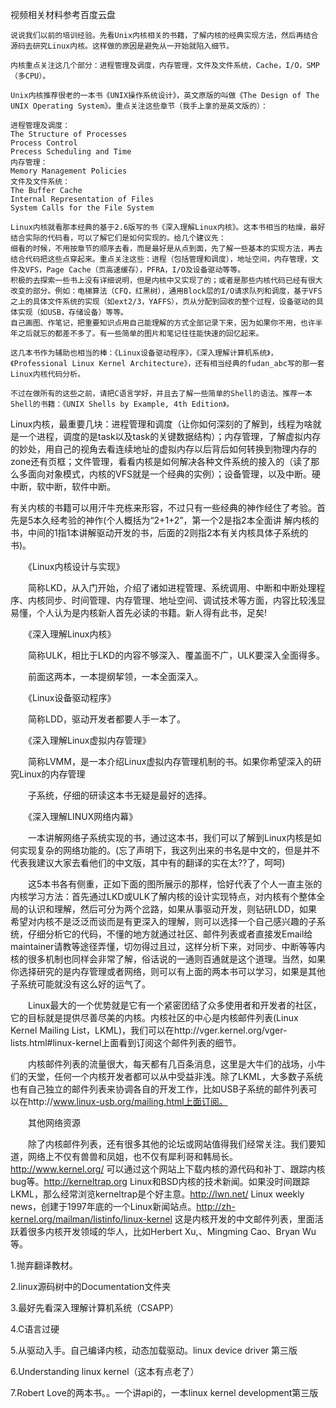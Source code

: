 视频相关材料参考百度云盘

```
说说我们以前的培训经验。先看Unix内核相关的书籍，了解内核的经典实现方法，然后再结合源码去研究Linux内核。这样做的原因是避免从一开始就陷入细节。

内核重点关注这几个部分：进程管理及调度，内存管理，文件及文件系统，Cache，I/O，SMP（多CPU）。

Unix内核推荐很老的一本书《UNIX操作系统设计》，英文原版的叫做《The Design of The UNIX Operating System》。重点关注这些章节（我手上拿的是英文版的）：

进程管理及调度：
The Structure of Processes
Process Control
Precess Scheduling and Time
内存管理：
Memory Management Policies
文件及文件系统：
The Buffer Cache
Internal Representation of Files
System Calls for the File System

Linux内核就看那本经典的基于2.6版写的书《深入理解Linux内核》。这本书相当的枯燥，最好结合实际的代码看，可以了解它们是如何实现的。给几个建议先：
细看的时候，不用按章节的顺序去看，而是最好是从点到面，先了解一些基本的实现方法，再去结合代码把这些点穿起来。重点关注这些：进程（包括管理和调度），地址空间，内存管理，文件及VFS，Page Cache（页高速缓存），PFRA，I/O及设备驱动等等。
积极的去探索一些书上没有详细说明，但是内核中又实现了的；或者是那些内核代码已经有很大改变的部分。例如：电梯算法（CFQ，红黑树），通用Block层的I/O请求队列和调度，基于VFS之上的具体文件系统的实现（如ext2/3，YAFFS），页从分配到回收的整个过程，设备驱动的具体实现（如USB，存储设备）等等。
自己画图、作笔记，把重要知识点用自己能理解的方式全部记录下来，因为如果你不用，也许半年之后就忘的都差不多了。有一些简单的图片和笔记往往能快速的回忆起来。

这几本书作为辅助也相当的棒：《Linux设备驱动程序》，《深入理解计算机系统》，《Professional Linux Kernel Architecture》，还有相当经典的fudan_abc写的那一套Linux内核代码分析。

不过在做所有的这些之前，请把C语言学好，并且去了解一些简单的Shell的语法。推荐一本Shell的书籍：《UNIX Shells by Example, 4th Edition》。
```

>
Linux内核，最重要几块：进程管理和调度（让你如何深刻的了解到，线程为啥就是一个进程，调度的是task以及task的关键数据结构）；内存管理，了解虚拟内存的妙处，用自己的视角去看连续地址的虚拟内存以后背后如何转换到物理内存的zone还有页框；文件管理，看看内核是如何解决各种文件系统的接入的（读了那么多面向对象模式，内核的VFS就是一个经典的实例）；设备管理，以及中断。硬中断，软中断，软件中断。

有关内核的书籍可以用汗牛充栋来形容，不过只有一些经典的神作经住了考验。首先是5本久经考验的神作(个人概括为“2+1+2”，第一个2是指2本全面讲 解内核的书，中间的1指1本讲解驱动开发的书，后面的2则指2本有关内核具体子系统的书)。

　　《Linux内核设计与实现》

　　简称LKD，从入门开始，介绍了诸如进程管理、系统调用、中断和中断处理程序、内核同步、时间管理、内存管理、地址空间、调试技术等方面，内容比较浅显易懂，个人认为是内核新人首先必读的书籍。新人得有此书，足矣!

　　《深入理解Linux内核》

　　简称ULK，相比于LKD的内容不够深入、覆盖面不广，ULK要深入全面得多。

　　前面这两本，一本提纲挈领，一本全面深入。

　　《Linux设备驱动程序》

　　简称LDD，驱动开发者都要人手一本了。

　　《深入理解Linux虚拟内存管理》

　　简称LVMM，是一本介绍Linux虚拟内存管理机制的书。如果你希望深入的研究Linux的内存管理

　　子系统，仔细的研读这本书无疑是最好的选择。

　　《深入理解LINUX网络内幕》

　　一本讲解网络子系统实现的书，通过这本书，我们可以了解到Linux内核是如何实现复杂的网络功能的。(忘了声明下，我这列出来的书名是中文的，但是并不代表我建议大家去看他们的中文版，其中有的翻译的实在太??了，呵呵)

　　这5本书各有侧重，正如下面的图所展示的那样，恰好代表了个人一直主张的内核学习方法：首先通过LKD或ULK了解内核的设计实现特点，对内核有个整体全局的认识和理解，然后可分为两个岔路，如果从事驱动开发，则钻研LDD，如果希望对内核不是泛泛而谈而是有更深入的理解，则可以选择一个自己感兴趣的子系统，仔细分析它的代码，不懂的地方就通过社区、邮件列表或者直接发Email给maintainer请教等途径弄懂，切勿得过且过，这样分析下来，对同步、中断等等内核的很多机制也同样会非常了解，俗话说的一通则百通就是这个道理。当然，如果你选择研究的是内存管理或者网络，则可以有上面的两本书可以学习，如果是其他子系统可能就没有这么好的运气了。

　　Linux最大的一个优势就是它有一个紧密团结了众多使用者和开发者的社区，它的目标就是提供尽善尽美的内核。内核社区的中心是内核邮件列表(Linux Kernel Mailing List，LKML)，我们可以在http://vger.kernel.org/vger-lists.html#linux-kernel上面看到订阅这个邮件列表的细节。

　　内核邮件列表的流量很大，每天都有几百条消息，这里是大牛们的战场，小牛们的天堂，任何一个内核开发者都可以从中受益非浅。除了LKML，大多数子系统也有自己独立的邮件列表来协调各自的开发工作，比如USB子系统的邮件列表可以在http://www.linux-usb.org/mailing.html上面订阅。

　　其他网络资源

　　除了内核邮件列表，还有很多其他的论坛或网站值得我们经常关注。我们要知道，网络上不仅有兽兽和凤姐，也不仅有犀利哥和韩局长。http://www.kernel.org/ 可以通过这个网站上下载内核的源代码和补丁、跟踪内核bug等。http://kerneltrap.org Linux和BSD内核的技术新闻。如果没时间跟踪LKML，那么经常浏览kerneltrap是个好主意。http://lwn.net/ Linux weekly news，创建于1997年底的一个Linux新闻站点。http://zh-kernel.org/mailman/listinfo/linux-kernel 这是内核开发的中文邮件列表，里面活跃着很多内核开发领域的华人，比如Herbert Xu,、Mingming Cao、Bryan Wu等。
　　


1.抛弃翻译教材。

2.linux源码树中的Documentation文件夹

3.最好先看深入理解计算机系统（CSAPP）

4.C语言过硬

5.从驱动入手。自己编译内核，动态加载驱动。linux device driver 第三版

6.Understanding linux kernel（这本有点老了）

7.Robert Love的两本书。。一个讲api的，一本linux kernel development第三版